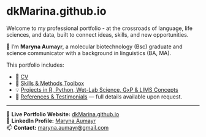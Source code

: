 # dkMarina.github.io

Welcome to my professional portfolio - at the crossroads of language, life sciences, and data, built to connect ideas, skills, and new opportunities.

🧬 I’m **Maryna Aumayr**, a molecular biotechnology (Bsc) graduate and science communicator with a background in linguistics (BA, MA).

This portfolio includes:
- 📄 [CV](https://dkMarina.github.io/cv)
- 🧰 [Skills & Methods Toolbox](https://dkMarina.github.io/skills)
- 💡 [Projects in R, Python, Wet-Lab Science, GxP & LIMS Concepts](https://dkMarina.github.io/projects)
- 📌 [References & Testimonials](references.md)  — full details available upon request.

---

🔗 **Live Portfolio Website:** [dkMarina.github.io](https://dkMarina.github.io)<br>
🔗 **LinkedIn Profile:** [Maryna Aumayr](https://www.linkedin.com/in/maryna-aumayr-71110b93/) <br> 
📫 **Contact:** maryna.aumayr@gmail.com


